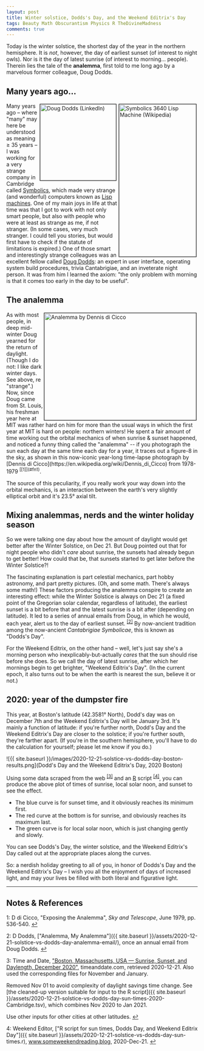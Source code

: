 ```yaml
---
layout: post
title: Winter solstice, Dodds's Day, and the Weekend Editrix's Day
tags: Beauty Math Obscurantism Physics R TheDivineMadness
comments: true
---
```


Today is the winter solstice, the shortest day of the year in the northern hemisphere.  It
is _not_, however, the day of earliest sunset (of interest to night owls).  Nor is it the
day of latest sunrise (of interest to morning&hellip; people).  Therein lies the tale of
the __analemma__, first told to me long ago by a marvelous former colleague, Doug Dodds.


## Many years ago&hellip;

<img src="{{ site.baseurl }}/images/2020-12-21-solstice-vs-dodds-day-Symbolics3640_Modified.jpg" width="203" height="400" alt="Symbolics 3640 Lisp Machine (Wikipedia)" title="Symbolics 3640 Lisp Machine (Wikipedia)" style="float: right; margin: 3px 3px 3px 3px; border: 1px solid #000000;"/>
<img src="{{ site.baseurl }}/images/2020-12-12-solstice-vs-dodds-day-doug-dodds.jpg" width="200" height="200" alt="Doug Dodds (LinkedIn)" title="Doug Dodds (LinkedIn)" style="float: right; margin: 3px 3px 3px 3px; border: 1px solid #000000;"/>

Many years ago &ndash; where "many" may here be understood as meaning &ge; 35 years
&ndash; I was working for a very strange company in Cambridge called
[Symbolics](https://en.wikipedia.org/wiki/Symbolics), which made very strange (and
wonderful) computers known as [Lisp machines](https://en.wikipedia.org/wiki/Lisp_machine).
One of my main joys in life at that time was that I got to work with not only smart
people, but also with people who were at least as strange as me, if not stranger.  (In
some cases, very much stranger.  I could tell you stories, but would first have to check
if the statute of limitations is expired.)  One of those smart and interestingly strange
colleagues was an excellent fellow called 
[Doug Dodds](https://www.linkedin.com/in/doug-dodds-3ab495/): an expert in user interface,
operating system build procedures, trivia Cantabrigiae, and an inveterate night person.
It was from him I learned the axiom: "the only problem with morning is that it comes too
early in the day to be useful".  


## The analemma

<img src="{{ site.baseurl }}/images/2020-12-21-solistice-vs-dodds-day-analemma-di-cicco.jpg" width="400" height="281" alt="Analemma by Dennis di Cicco" title="Doug Dodds" style="float: right; margin: 3px 3px 3px 3px; border: 1px solid #000000;"/>
As with most people, in deep mid-winter Doug yearned for the return of daylight. (Though I
do not: I like dark winter days.  See above, re "strange".)  Now, since Doug came from
St. Louis, his freshman year here at MIT was rather hard on him for more than the usual
ways in which the first year at MIT is hard on people: northern winters!  He spent a fair
amount of time working out the orbital mechanics of when sunrise &amp; sunset happened,
and noticed a funny thing called the "analemma" -- if you photograph the sun each day at
the same time each day for a year, it traces out a figure-8 in the sky, as shown in this
now-iconic year-long time-lapse photograph by 
[Dennis di Cicco](https://en.wikipedia.org/wiki/Dennis_di_Cicco) 
from 1978-1979 <sup id="fn1a">[[1]](#fn1)</sup>.  

The source of this peculiarity, if you really work your way down into the orbital
mechanics, is an interaction between the earth's very slightly elliptical orbit and it's
23.5&deg; axial tilt.  


## Mixing analemmas, nerds and the winter holiday season

So we were talking one day about how the amount of daylight would get better after the
Winter Solstice, on Dec 21.  But Doug pointed out that for night people who didn't _care_
about sunrise, the sunsets had already begun to get better!  How could that be, that
sunsets started to get later before the Winter Solstice?!  

The fascinating explanation is part celestial mechanics, part hobby astronomy, and part
pretty pictures.  (Oh, and some math.  There's always some math!)  These factors producing
the analemma conspire to create an interesting effect: while the Winter Solstice is always
on Dec 21 (a fixed point of the Gregorian solar calendar, regardless of latitude), the
earliest sunset is a bit before that and the latest sunrise is a bit after (depending on
latitude).  It led to a series of annual emails from Doug, in which he would, each year,
alert us to the day of earliest sunset. <sup id="fn2a">[[2]](#fn2)</sup> By now-ancient
tradition among the now-ancient _Cantabrigiae Symbolicae_, this is known as "Dodds's Day".  

For the Weekend Editrix, on the other hand &ndash; well, let's just say she's a morning person
who inexplicably-but-actually _cares_ that the sun should rise before she does.  So we call
the day of latest sunrise, after which her mornings begin to get brighter, 
"Weekend Editrix's Day".  (In the current epoch, it also turns out to be when the earth 
is nearest the sun, believe it or not.)  


## 2020: year of the dumpster fire

This year, at Boston's latitude (42.3581&deg; North), Dodd's day was on December 7th and
the Weekend Editrix's Day will be January 3rd.  It's mainly a function of latitude: if
you're further north, Dodd's Day and the Weekend Editrix's Day are closer to the solstice;
if you're further south, they're farther apart.  (If you're in the southern hemisphere,
you'll have to do the calculation for yourself; please let me know if you do.)  

![{{ site.baseurl }}/images/2020-12-21-solstice-vs-dodds-day-boston-results.png](Dodd's Day and the Weekend Editrix's Day, 2020 Boston)

Using some data scraped from the web <sup id="fn3a">[[3]](#fn3)</sup> and an
[R](https://www.r-project.org/) script <sup id="fn4a">[[4]](#fn4)</sup>, you can produce
the above plot of times of sunrise, local solar noon, and sunset to see the effect.  
- The blue curve is for sunset time, and it obviously reaches its minimum first.  
- The red curve at the bottom is for sunrise, and obviously reaches its maximum last.  
- The green curve is for local solar noon, which is just changing gently and slowly.  

You can see Dodds's Day, the winter solstice, and the Weekend Editrix's Day called out at
the appropriate places along the curves.  

So: a nerdish holiday greeting to all of you, in honor of Dodds's Day and the Weekend
Editrix's Day &ndash; I wish you all the enjoyment of days of increased light, and may your
lives be filled with both literal and figurative light.  

---

## Notes &amp; References  

<!--
<sup id="fn1a">[[1]](#fn1)</sup>
<a id="fn1">1</a>: [↩](#fn1a)  
-->

<a id="fn1">1</a>: D di Cicco, "Exposing the Analemma", _Sky and Telescope_, June 1979,
pp. 536-540. [↩](#fn1a)  

<a id="fn2">2</a>: D Dodds, ["Analemma, My Analemma"]({{ site.baseurl }}/assets/2020-12-21-solstice-vs-dodds-day-analemma-email/), once an annual email from Doug Dodds. [↩](#fn2a)  

<a id="fn3">3</a>: Time and Date, ["Boston, Massachusetts, USA — Sunrise, Sunset, and Daylength, December 2020"](https://www.timeanddate.com/sun/usa/boston), timeanddate.com, retrieved 2020-12-21.  Also used the corresponding files for November and January.  

Removed Nov 01 to avoid complexity of daylight savings time change.  See [the cleaned-up version suitable for input to the R script]({{ site.baseurl }}/assets/2020-12-21-solstice-vs-dodds-day-sun-times-2020-Cambridge.tsv), which combines Nov 2020 to Jan 2021.  

Use other inputs for other cities at other latitudes. 
[↩](#fn3a)  

<a id="fn4">4</a>: Weekend Editor, ["R script for sun times, Dodds Day, and Weekend Editrix Day"]({{ site.baseurl }}/assets/2020-12-21-solstice-vs-dodds-day-sun-times.r), www.someweekendreading.blog, 2020-Dec-21. [↩](#fn4a)  
